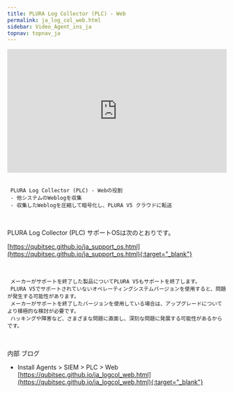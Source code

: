 ```yaml
---
title: PLURA Log Collector (PLC) - Web
permalink: ja_log_col_web.html
sidebar: Video_Agent_ins_ja
topnav: topnav_ja
---
```


<style>.embed-container { position: relative; padding-bottom: 56.25%; height: 0; overflow: hidden; max-width: 100%; } .embed-container iframe, .embed-container object, .embed-container embed { position: absolute; top: 0; left: 0; width: 100%; height: 100%; }</style><div class='embed-container'><iframe src='https://www.youtube.com/embed/V3Pyh0VtLxc' frameborder='0' allowfullscreen></iframe></div>

<br />

     PLURA Log Collector (PLC) - Webの役割
     - 他システムのWeblogを収集
     - 収集したWeblogを圧縮して暗号化し、PLURA V5 クラウドに転送

<br />

PLURA Log Collector (PLC) サポートOSは次のとおりです。

[https://qubitsec.github.io/ja_support_os.html](https://qubitsec.github.io/ja_support_os.html){:target="_blank"}

<br />

     メーカーがサポートを終了した製品についてPLURA V5もサポートを終了します。  
     PLURA V5でサポートされていないオペレーティングシステムバージョンを使用すると、問題が発生する可能性があります。  
     メーカーがサポートを終了したバージョンを使用している場合は、アップグレードについてより積極的な検討が必要です。 
     ハッキングや障害など、さまざまな問題に直面し、深刻な問題に発展する可能性があるからです。

<br />

内部 ブログ  

- Install Agents > SIEM > PLC > Web   
[https://qubitsec.github.io/ja_logcol_web.html](https://qubitsec.github.io/ja_logcol_web.html){:target="_blank"}